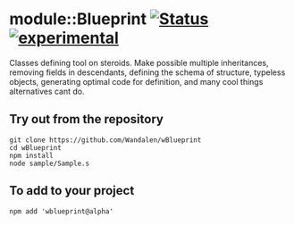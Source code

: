 
# module::Blueprint [![Status](https://github.com/Wandalen/wBlueprint/workflows/publish/badge.svg)](https://github.com/Wandalen/wBlueprint/actions?query=workflow%3Apublish) [![experimental](https://img.shields.io/badge/stability-experimental-orange.svg)](https://github.com/emersion/stability-badges#experimental)

Classes defining tool on steroids. Make possible multiple inheritances, removing fields in descendants, defining the schema of structure, typeless objects, generating optimal code for definition, and many cool things alternatives cant do.

## Try out from the repository
```
git clone https://github.com/Wandalen/wBlueprint
cd wBlueprint
npm install
node sample/Sample.s
```

## To add to your project
```
npm add 'wblueprint@alpha'
```

